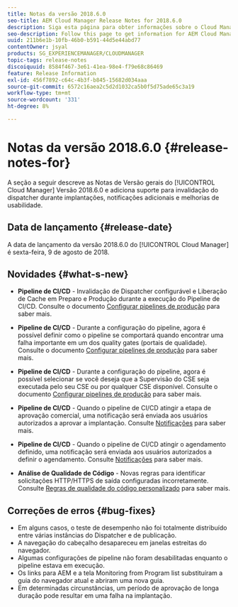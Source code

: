 ```yaml
---
title: Notas da versão 2018.6.0
seo-title: AEM Cloud Manager Release Notes for 2018.6.0
description: Siga esta página para obter informações sobre o Cloud Manager versão 2018.6.0.
seo-description: Follow this page to get information for AEM Cloud Manager Release 2018.6.0.
uuid: 211b6e1b-10fb-46b0-b591-44d5e44abd77
contentOwner: jsyal
products: SG_EXPERIENCEMANAGER/CLOUDMANAGER
topic-tags: release-notes
discoiquuid: 8584f467-3e61-41ea-98e4-f79e68c86469
feature: Release Information
exl-id: 456f7892-c64c-4b3f-b845-15682d034aaa
source-git-commit: 6572c16aea2c5d2d1032ca5b0f5d75ade65c3a19
workflow-type: tm+mt
source-wordcount: '331'
ht-degree: 8%

---
```


# Notas da versão 2018.6.0 {#release-notes-for}

A seção a seguir descreve as Notas de Versão gerais do [!UICONTROL Cloud Manager] Versão 2018.6.0 e adiciona suporte para invalidação do dispatcher durante implantações, notificações adicionais e melhorias de usabilidade.

## Data de lançamento {#release-date}

A data de lançamento da versão 2018.6.0 do [!UICONTROL Cloud Manager] é sexta-feira, 9 de agosto de 2018.

## Novidades {#what-s-new}

* **Pipeline de CI/CD** - Invalidação de Dispatcher configurável e Liberação de Cache em Preparo e Produção durante a execução do Pipeline de CI/CD. Consulte o documento [Configurar pipelines de produção](/help/using/production-pipelines.md) para saber mais.

* **Pipeline de CI/CD** - Durante a configuração do pipeline, agora é possível definir como o pipeline se comportará quando encontrar uma falha importante em um dos quality gates (portais de qualidade). Consulte o documento [Configurar pipelines de produção](/help/using/production-pipelines.md) para saber mais.

* **Pipeline de CI/CD** - Durante a configuração do pipeline, agora é possível selecionar se você deseja que a Supervisão do CSE seja executada pelo seu CSE ou por qualquer CSE disponível. Consulte o documento [Configurar pipelines de produção](/help/using/production-pipelines.md) para saber mais.

* **Pipeline de CI/CD** - Quando o pipeline de CI/CD atingir a etapa de aprovação comercial, uma notificação será enviada aos usuários autorizados a aprovar a implantação. Consulte [Notificações](/help/using/notifications.md) para saber mais.

* **Pipeline de CI/CD** - Quando o pipeline de CI/CD atingir o agendamento definido, uma notificação será enviada aos usuários autorizados a definir o agendamento. Consulte [Notificações](/help/using/notifications.md) para saber mais.

* **Análise de Qualidade de Código** - Novas regras para identificar solicitações HTTP/HTTPS de saída configuradas incorretamente. Consulte [Regras de qualidade do código personalizado](/help/using/custom-code-quality-rules.md) para saber mais.

## Correções de erros {#bug-fixes}

* Em alguns casos, o teste de desempenho não foi totalmente distribuído entre várias instâncias do Dispatcher e de publicação.
* A navegação do cabeçalho desapareceu em janelas estreitas do navegador.
* Algumas configurações de pipeline não foram desabilitadas enquanto o pipeline estava em execução.
* Os links para AEM e a tela Monitoring from Program list substituíram a guia do navegador atual e abriram uma nova guia.
* Em determinadas circunstâncias, um período de aprovação de longa duração pode resultar em uma falha na implantação.
